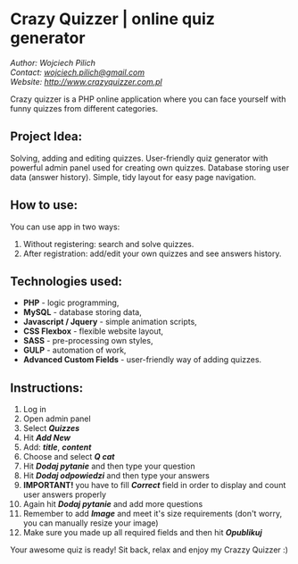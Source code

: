 # Crazy Quizzer | online quiz generator
*Author: Wojciech Pilich* <br>
*Contact: wojciech.pilich@gmail.com* <br>
*Website: *http://www.crazyquizzer.com.pl**

Crazy quizzer is a PHP online application where you can face yourself with funny quizzes from different categories.

## Project Idea:
Solving, adding and editing quizzes. User-friendly quiz generator with powerful admin panel used for creating own quizzes. Database storing user data (answer history). Simple, tidy layout for easy page navigation. 

## How to use:
You can use app in two ways:
1. Without registering: search and solve quizzes.
2. After registration: add/edit your own quizzes and see answers history.

## Technologies used:
* **PHP** - logic programming,
* **MySQL** - database storing data,
* **Javascript / Jquery** - simple animation scripts,
* **CSS Flexbox** - flexible website layout,
* **SASS** - pre-processing own styles,
* **GULP** - automation of work,
* **Advanced Custom Fields** - user-friendly way of adding quizzes.

## Instructions:
1. Log in
2. Open admin panel
3. Select __*Quizzes*__ 
4. Hit __*Add New*__
5. Add: __*title*__, __*content*__
6. Choose and select __*Q cat*__
7. Hit __*Dodaj pytanie*__ and then type your question
8. Hit __*Dodaj odpowiedzi*__ and then type your answers
9. **IMPORTANT!** you have to fill __*Correct*__ field in order to display and count user answers properly
10. Again hit __*Dodaj pytanie*__ and add more questions
11. Remember to add __*Image*__ and meet it's size requirements (don't worry, you can manually resize your image)
12. Make sure you made up all required fields and then hit __*Opublikuj*__

Your awesome quiz is ready! Sit back, relax and enjoy my Crazzy Quizzer :)



